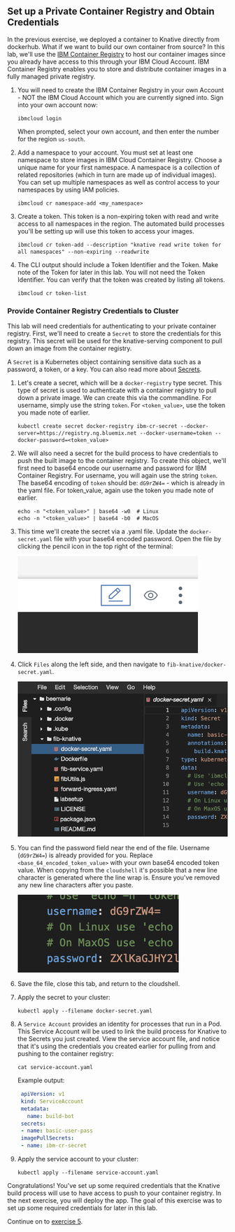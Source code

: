 ## Set up a Private Container Registry and Obtain Credentials

In the previous exercise, we deployed a container to Knative directly from dockerhub. What if we want to build our own container from source? In this lab, we'll use the [IBM Container Registry](https://console.bluemix.net/docs/services/Registry/registry_overview.html#registry_overview) to host our container images since you already have access to this through your IBM Cloud Account. IBM Container Registry enables you to store and distribute container images in a fully managed private registry.

1. You will need to create the IBM Container Registry in your own Account - NOT the IBM Cloud Account which you are currently signed into. Sign into your own account now:

    ```
    ibmcloud login
    ```

    When prompted, select your own account, and then enter the number for the region `us-south`.


1. Add a namespace to your account. You must set at least one namespace to store images in IBM Cloud Container Registry. Choose a unique name for your first namespace. A namespace is a collection of related repositories (which in turn are made up of individual images). You can set up multiple namespaces as well as control access to your namespaces by using IAM policies.

    ```
    ibmcloud cr namespace-add <my_namespace>
    ```
2. Create a token. This token is a non-expiring token with read and write access to all namespaces in the region. The automated build processes you'll be setting up will use this token to access your images.

    ```
    ibmcloud cr token-add --description "knative read write token for all namespaces" --non-expiring --readwrite
    ```

3. The CLI output should include a Token Identifier and the Token. Make note of the Token for later in this lab. You will not need the Token Identifier. You can verify that the token was created by listing all tokens.

    ```
    ibmcloud cr token-list
    ```

### Provide Container Registry Credentials to Cluster
This lab will need credentials for authenticating to your private container registry. First, we'll need to create a `Secret` to store the credentials for this registry. This secret will be used for the knative-serving component to pull down an image from the container registry.

A `Secret` is a Kubernetes object containing sensitive data such as a password, a token, or a key. You can also read more about [Secrets](https://kubernetes.io/docs/concepts/configuration/secret/).

1. Let's create a secret, which will be a `docker-registry` type secret. This type of secret is used to authenticate with a container registry to pull down a private image. We can create this via the commandline. For username, simply use the string `token`. For `<token_value>`, use the token you made note of earlier.

    ```
    kubectl create secret docker-registry ibm-cr-secret --docker-server=https://registry.ng.bluemix.net --docker-username=token --docker-password=<token_value>
    ```

2. We will also need a secret for the build process to have credentials to push the built image to the container registry. To create this object, we'll first need to base64 encode our username and password for IBM Container Registry. For username, you will again use the string `token`. The base64 encoding of `token` should be: `dG9rZW4=` - which is already in the yaml file.  For token_value, again use the token you made note of earlier.

    ```
    echo -n "<token_value>" | base64 -w0  # Linux
    echo -n "<token_value>" | base64 -b0  # MacOS
    ```

3. This time we'll create the secret via a .yaml file. Update the `docker-secret.yaml` file with your base64 encoded password. Open the file by clicking the pencil icon in the top right of the terminal:

    ![](../README_images/pencil.png)

4. Click `Files` along the left side, and then navigate to `fib-knative/docker-secret.yaml`.

    ![](../README_images/docker-secret.png)

5. You can find the password field near the end of the file. Username (`dG9rZW4=`) is already provided for you.  Replace `<base_64_encoded_token_value>` with your own base64 encoded token value. When copying from the `cloudshell` it's possible that a new line character is generated where the line wrap is. Ensure you've removed any new line characters after you paste.

    ![](../README_images/password.png)

6. Save the file, close this tab, and return to the cloudshell.

7. Apply the secret to your cluster:

    ```
    kubectl apply --filename docker-secret.yaml
    ```

8. A `Service Account` provides an identity for processes that run in a Pod. This Service Account will be used to link the build process for Knative to the Secrets you just created. View the service account file, and notice that it's using the credentials you created earlier for pulling from and pushing to the container registry:

    ```
    cat service-account.yaml
    ```

    Example output:
    ```yaml
     apiVersion: v1
     kind: ServiceAccount
     metadata:
       name: build-bot
     secrets:
     - name: basic-user-pass
     imagePullSecrets:
     - name: ibm-cr-secret
    ```


9. Apply the service account to your cluster:

    ```
    kubectl apply --filename service-account.yaml
    ```

Congratulations! You've set up some required credentials that the Knative build process will use to have access to push to your container registry. In the next exercise, you will deploy the app. The goal of this exercise was to set up some required credentials for later in this lab.


Continue on to [exercise 5](../exercise-5/README.md).